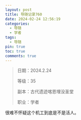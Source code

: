 ```yaml
---
layout: post
title: 导随记录760
date: 2024-02-24 12:56:19
categories:
  - 导随
  - 学者
tags:
  - 导随
pin: true
toc: true
comments: true
---
```

> 日期：2024.2.24
>
> 等级：35
>
> 副本：古代遗迹喀恩埋没圣堂
>
> 职业：学者

很难不怀疑这个机工到底是不是活人。